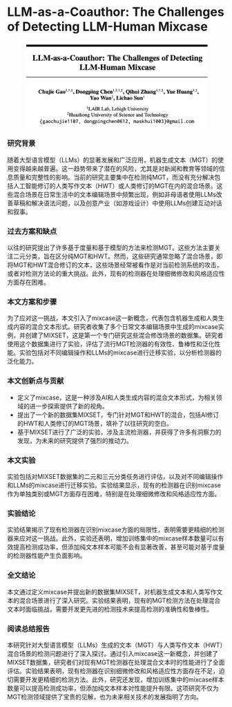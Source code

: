 # LLM-as-a-Coauthor: The Challenges of Detecting LLM-Human Mixcase

<figure><img src="../.gitbook/assets/image (221).png" alt=""><figcaption></figcaption></figure>

### 研究背景

随着大型语言模型（LLMs）的显著发展和广泛应用，机器生成文本（MGT）的使用变得越来越普遍。这一趋势带来了潜在的风险，尤其是对新闻和教育等领域的信息质量和完整性的影响。当前的研究主要集中在检测纯MGT，而没有充分解决包括人工智能修订的人类写作文本（HWT）或人类修订的MGT在内的混合场景。这些混合场景在日常生活中的文本编辑场景中频繁出现，例如非母语者使用LLMs改善草稿和解决语法问题，以及创意产业（如游戏设计）中使用LLMs创建互动对话和叙事。

### 过去方案和缺点

以往的研究提出了许多基于度量和基于模型的方法来检测MGT。这些方法主要关注二元分类，旨在区分纯MGT和HWT。然而，这些研究通常忽略了混合场景，即将MGT和HWT混合修订的文本，这些场景经常被看作是对当前检测系统的攻击，或者对检测方法论的重大挑战。此外，现有的检测器在处理细微修改和风格适应性方面存在困难。

### 本文方案和步骤

为了应对这一挑战，本文引入了mixcase这一新概念，代表包含机器生成和人类生成内容的混合文本形式。研究者收集了多个日常文本编辑场景中生成的mixcase实例，并创建了MIXSET，这是第一个专门研究这些混合修改场景的数据集。研究者使用这个数据集进行了实验，评估了流行MGT检测器的有效性、鲁棒性和泛化性能。实验包括对不同编辑操作和LLMs的mixcase进行迁移实验，以分析检测器的泛化能力。

### 本文创新点与贡献

* 定义了mixcase，这是一种涉及AI和人类生成内容的混合文本形式，为相关领域的进一步探索提供了新的视角。
* 提出了一个新的数据集MIXSET，专门针对MGT和HWT的混合，包括AI修订的HWT和人类修订的MGT场景，填补了以往研究的空白。
* 基于MIXSET进行了广泛的实验，涉及主流检测器，并获得了许多有洞察力的发现，为未来的研究提供了强烈的推动力。

### 本文实验

实验包括对MIXSET数据集的二元和三元分类任务进行评估，以及对不同编辑操作和LLMs的mixcase进行迁移实验。实验结果显示，现有的检测器在识别mixcase作为单独类别或MGT方面存在困难，特别是在处理细微修改和风格适应性方面。

### 实验结论

实验结果揭示了现有检测器在识别mixcase方面的局限性，表明需要更精细的检测器来应对这一挑战。此外，实验还表明，增加训练集中的mixcase样本数量可以有效提高检测成功率，但添加纯文本样本可能不会有显著改善，甚至可能对基于度量的检测器性能产生负面影响。

### 全文结论

本文通过定义mixcase并提出新的数据集MIXSET，对机器生成文本和人类写作文本的混合场景进行了深入研究。实验结果表明，现有的MGT检测方法在处理混合文本时面临挑战，需要开发更先进的检测技术来提高检测的准确性和鲁棒性。

### 阅读总结报告

本研究针对大型语言模型（LLMs）生成的文本（MGT）与人类写作文本（HWT）混合场景的检测问题进行了深入探讨。通过引入mixcase这一新概念，并创建了MIXSET数据集，研究者们对现有MGT检测器在处理混合文本时的性能进行了全面评估。实验结果表明，现有检测器在识别细微修改和风格适应性方面存在不足，迫切需要开发更精细的检测方法。此外，研究还发现，增加训练集中的mixcase样本数量可以提高检测成功率，但添加纯文本样本对性能提升有限。这项研究不仅为MGT检测领域提供了宝贵的见解，也为未来相关技术的发展指明了方向。
